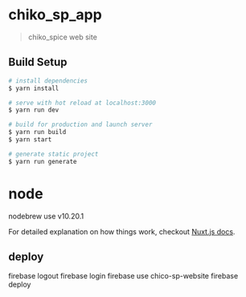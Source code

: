 # chiko_sp_app

> chiko_spice web site

## Build Setup

``` bash
# install dependencies
$ yarn install

# serve with hot reload at localhost:3000
$ yarn run dev

# build for production and launch server
$ yarn run build
$ yarn start

# generate static project
$ yarn run generate
```

# node
nodebrew use v10.20.1

For detailed explanation on how things work, checkout [Nuxt.js docs](https://nuxtjs.org).

## deploy
firebase logout
firebase login
firebase use chico-sp-website
firebase deploy